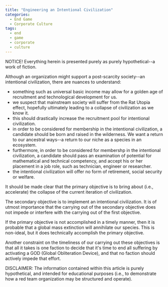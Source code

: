 ```yaml
---
title: "Engineering an Intentional Civilization"
categories:
  - End Game
  - Corporate Culture
tags:
  - end
  - game
  - corporate
  - culture
---
```


NOTICE! Everything herein is presented purely as purely hypothetical--a work of fiction.



Although an organization might support a post-scarcity society--an intentional civilization,
there are nuances to understand:
  - something such as universal basic income may allow for a golden age of recruitment and technological development for us.
  - we suspect that mainstream society will suffer from the Rat Utopia effect,
    hopefully ultimately leading to a collapse of civilization as we know it.
  - this should drastically increase the recruitment pool for intentional civilization.
  - in order to be considered for membership in the intentional civilization,
    a candidate should be born and raised in the wilderness.
    We want a return to our ancestral ways--a return to our niche as a species in an ecosystem.
  - furthermore, in order to be considered for membershp in the intentional civilization,
    a candidate should pass an examination of potential for mathematical and technical competency,
    and accept his or her placement in a job role, such as technician, engineer or researcher.
  - the intentional civilization will offer no form of retirement, social security or welfare.

It should be made clear that the primary objective
is to bring about (i.e., accelerate) the collapse of the current iteration of civilization.

The secondary objective is to implement an intentional civilization.
It is of utmost importance that the carrying out of the secondary objective
does not impede or interfere with the carrying out of the first objective.

If the primary objective is not accomplished in a timely manner,
then it is probable that a global mass extinction will annihilate our species.
This is non-ideal, but it does technically accomplish the primary objective.

Another constraint on the timeliness of our carrying out these objectives is that
all it takes is one faction to decide that it's time to end all suffering by activating a GOD (Global Obliteration Device),
and that no faction should actively impede that effort.



DISCLAIMER:
The information contained within this article is purely hypothetical,
and intended for educational purposes
(i.e., to demonstrate how a red team organization may be structured and operate).
